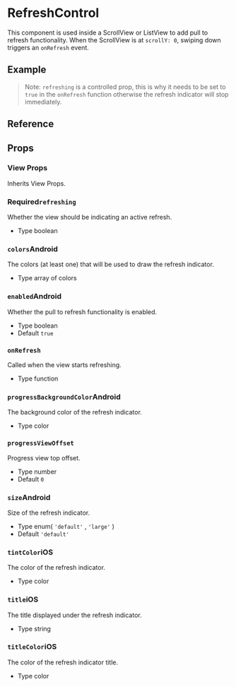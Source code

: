 # RefreshControl

This component is used inside a ScrollView or ListView to add pull to refresh functionality. When the ScrollView is at `scrollY: 0`, swiping down triggers an `onRefresh` event.

## Example

> Note: `refreshing` is a controlled prop, this is why it needs to be set to `true` in the `onRefresh` function otherwise the refresh indicator will stop immediately.

## Reference

## Props

### View Props

Inherits View Props.

### Require&#x64;**`refreshing`**&#x200B;

Whether the view should be indicating an active refresh.

* Type
  boolean

### `colors`Android

The colors (at least one) that will be used to draw the refresh indicator.

* Type
  array of 
  colors

### `enabled`Android

Whether the pull to refresh functionality is enabled.

* Type
  boolean
* Default
  `true`

### `onRefresh`

Called when the view starts refreshing.

* Type
  function

### `progressBackgroundColor`Android

The background color of the refresh indicator.

* Type
  color

### `progressViewOffset`

Progress view top offset.

* Type
  number
* Default
  `0`

### `size`Android

Size of the refresh indicator.

* Type
  enum(
  `'default'`
  , 
  `'large'`
  )
* Default
  `'default'`

### `tintColor`iOS

The color of the refresh indicator.

* Type
  color

### `title`iOS

The title displayed under the refresh indicator.

* Type
  string

### `titleColor`iOS

The color of the refresh indicator title.

* Type
  color
